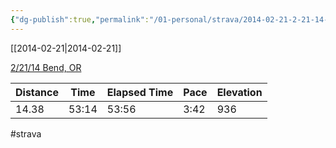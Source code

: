 ```yaml
---
{"dg-publish":true,"permalink":"/01-personal/strava/2014-02-21-2-21-14-bend-or/"}
---
```



[[2014-02-21\|2014-02-21]]

[2/21/14 Bend, OR](https://www.strava.com/activities/139723500)

| Distance | Time  | Elapsed Time | Pace | Elevation |
| -------- | ----- | ------------ | ---- | --------- |
| 14.38    | 53:14 | 53:56        | 3:42 | 936       |




#strava
